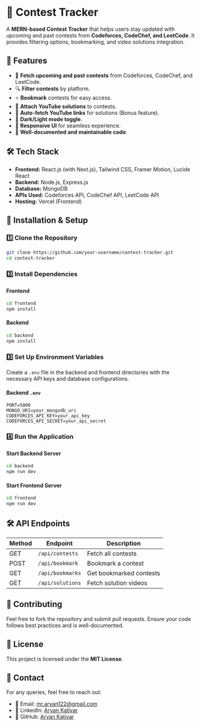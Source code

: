 # 📌 Contest Tracker

A **MERN-based Contest Tracker** that helps users stay updated with upcoming and past contests from **Codeforces, CodeChef, and LeetCode**. It provides filtering options, bookmarking, and video solutions integration.

## 🚀 Features

- 📅 **Fetch upcoming and past contests** from Codeforces, CodeChef, and LeetCode.
- 🔍 **Filter contests** by platform.
- ⭐ **Bookmark** contests for easy access.
- 🎥 **Attach YouTube solutions** to contests.
- 🔗 **Auto-fetch YouTube links** for solutions (Bonus feature).
- 🌙 **Dark/Light mode toggle**.
- 📱 **Responsive UI** for seamless experience.
- 📖 **Well-documented and maintainable code**.

## 🛠️ Tech Stack

- **Frontend:** React.js (with Next.js), Tailwind CSS, Framer Motion, Lucide React
- **Backend:** Node.js, Express.js
- **Database:** MongoDB
- **APIs Used:** Codeforces API, CodeChef API, LeetCode API
- **Hosting:** Vercel (Frontend)

## 🎯 Installation & Setup

### 1️⃣ Clone the Repository
```bash
git clone https://github.com/your-username/contest-tracker.git
cd contest-tracker
```

### 2️⃣ Install Dependencies
#### Frontend
```bash
cd frontend
npm install
```
#### Backend
```bash
cd backend
npm install
```

### 3️⃣ Set Up Environment Variables
Create a `.env` file in the backend and frontend directories with the necessary API keys and database configurations.

#### Backend `.env`
```env
PORT=5000
MONGO_URI=your_mongodb_uri
CODEFORCES_API_KEY=your_api_key
CODEFORCES_API_SECRET=your_api_secret
```

### 4️⃣ Run the Application
#### Start Backend Server
```bash
cd backend
npm run dev
```
#### Start Frontend Server
```bash
cd frontend
npm run dev
```

## 🛠️ API Endpoints

| Method | Endpoint | Description |
|--------|---------|-------------|
| GET | `/api/contests` | Fetch all contests |
| POST | `/api/bookmark` | Bookmark a contest |
| GET | `/api/bookmarks` | Get bookmarked contests |
| GET | `/api/solutions` | Fetch solution videos |

## 🤝 Contributing

Feel free to fork the repository and submit pull requests. Ensure your code follows best practices and is well-documented.

## 📝 License

This project is licensed under the **MIT License**.

## 🎯 Contact
For any queries, feel free to reach out:
- 📧 Email: [mr.aryan122@gmail.com](mailto:mr.aryan122@gmail.com)
- 🔗 LinkedIn: [Aryan Katiyar](https://www.linkedin.com/in/aryan-katiyar)
- 🚀 GitHub: [Aryan Katiyar](https://github.com/Katty020)
